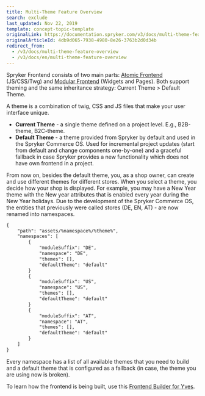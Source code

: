 ```yaml
---
title: Multi-Theme Feature Overview
search: exclude
last_updated: Nov 22, 2019
template: concept-topic-template
originalLink: https://documentation.spryker.com/v3/docs/multi-theme-feature-overview
originalArticleId: 4db9d065-7938-4980-8e26-3763b2d0d34b
redirect_from:
  - /v3/docs/multi-theme-feature-overview
  - /v3/docs/en/multi-theme-feature-overview
---
```


Spryker Frontend consists of two main parts: [Atomic Frontend](/docs/scos/dev/front-end-development/yves/atomic-frontend/atomic-frontend-general-overview.html) (JS/CSS/Twg) and [Modular Frontend](/docs/scos/dev/back-end-development/yves/modular-frontend.html) (Widgets and Pages). Both support theming and the same inheritance strategy: Current Theme > Default Theme.

A theme is a combination of twig, CSS and JS files that make your user interface unique. 

* **Current Theme** - a single theme defined on a project level. E.g., B2B-theme, B2C-theme.
* **Default Theme** - a theme provided from Spryker by default and used in the Spryker Commerce OS. Used for incremental project updates (start from default and change components one-by-one) and a graceful fallback in case Spryker provides a new functionality which does not have own frontend in a project.

From now on, besides the default theme, you, as a shop owner, can create and use different themes for different stores. When you select a theme, you decide how your shop is displayed. For example, you may have a New Year theme with the New year attributes that is enabled every year during the New Year holidays. Due to the development of the Spryker Commerce OS, the entities that previously were called stores (DE, EN, AT) - are now renamed into namespaces.

```xml
{
	"path": "assets/%namespace%/%theme%",
	"namespaces": [
		{
			"moduleSuffix": "DE",
			"namespace": "DE",
			"themes": [],
			"defaultTheme": "default"
		}
		{
			"moduleSuffix": "US",
			"namespace": "US",
			"themes": [],
			"defaultTheme": "default"
		}
		{
			"moduleSuffix": "AT",
			"namespace": "AT",
			"themes": [],
			"defaultTheme": "default"
		}
	]
}
```
Every namespace has a list of all available themes that you need to build and a default theme that is configured as a fallback (in case, the theme you are using now is broken).

To learn how the frontend is being built, use this [Frontend Builder for Yves](/docs/scos/dev/front-end-development/frontend-builder-for-yves.html).

<!-- Last review date: Aug 06, 2019 by Oksana Karasyova -->
